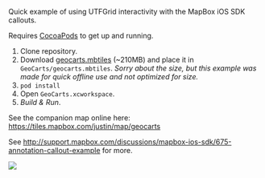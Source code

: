 Quick example of using UTFGrid interactivity with the MapBox iOS SDK callouts. 

Requires [CocoaPods](http://cocoapods.org) to get up and running. 

1. Clone repository. 
1. Download [geocarts.mbtiles](http://a.tiles.mapbox.com/v3/justin.geocarts.mbtiles) (~210MB) and place it in `GeoCarts/geocarts.mbtiles`. *Sorry about the size, but this example was made for quick offline use and not optimized for size.*
1. `pod install`
1. Open `GeoCarts.xcworkspace`. 
1. *Build & Run*. 

See the companion map online here: https://tiles.mapbox.com/justin/map/geocarts

See http://support.mapbox.com/discussions/mapbox-ios-sdk/675-annotation-callout-example for more. 

![](https://raw.github.com/incanus/GeoCarts/master/screenshot.png)
